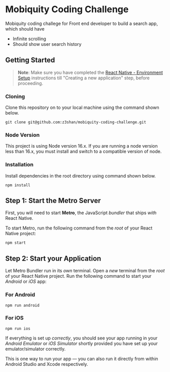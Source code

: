 # Mobiquity Coding Challenge

Mobiquity coding challege for Front end developer to build a search app, which should have

- Infinite scrolling
- Should show user search history

## Getting Started

> **Note**: Make sure you have completed the [React Native - Environment Setup](https://reactnative.dev/docs/environment-setup) instructions till "Creating a new application" step, before proceeding.

### Cloning

Clone this repository on to your local machine using the command shown below.

```
git clone git@github.com:z3shan/mobiquity-coding-challenge.git
```

### Node Version

This project is using Node version 16.x. If you are running a node version less than 16.x, you must install and switch to a compatible version of node.

### Installation

Install dependencies in the root directory using command shown below.

```
npm install
```

## Step 1: Start the Metro Server

First, you will need to start **Metro**, the JavaScript _bundler_ that ships _with_ React Native.

To start Metro, run the following command from the _root_ of your React Native project:

```
npm start
```

## Step 2: Start your Application

Let Metro Bundler run in its _own_ terminal. Open a _new_ terminal from the _root_ of your React Native project. Run the following command to start your _Android_ or _iOS_ app:

### For Android

```
npm run android
```

### For iOS

```
npm run ios
```

If everything is set up _correctly_, you should see your app running in your _Android Emulator_ or _iOS Simulator_ shortly provided you have set up your emulator/simulator correctly.

This is one way to run your app — you can also run it directly from within Android Studio and Xcode respectively.
